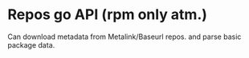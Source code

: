 # Repos go API (rpm only atm.)

Can download metadata from Metalink/Baseurl repos. and parse basic package
data.

